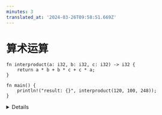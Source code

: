```yaml
---
minutes: 3
translated_at: '2024-03-26T09:58:51.669Z'
---
```


# 算术运算

```rust,editable
fn interproduct(a: i32, b: i32, c: i32) -> i32 {
    return a * b + b * c + c * a;
}

fn main() {
    println!("result: {}", interproduct(120, 100, 248));
}
```

<details>

这是我们第一次见到除了 `main` 之外的函数，但其含义应该是清晰的：它接受三个整数，并返回一个整数。函数将在后面更详细地介绍。

算术运算与其他语言非常相似，具有相似的优先级。

那么整数溢出呢？在 C 和 C++ 中，_有符号_ 整数的溢出实际上是未定义的，可能在不同的平台或编译器上做不同的事情。在 Rust 中，它是定义的。

将 `i32` 改为 `i16` 可以看到一个整数溢出，它在调试构建中会 panic（检查），而在发布构建中会包装。还有其他选择，如溢出、饱和和携带。这些可以通过方法语法访问，例如，`(a * b).saturating_add(b * c).saturating_add(c * a)`。

实际上，编译器会检测常量表达式的溢出，这就是为什么示例需要一个单独的函数。

</details>
